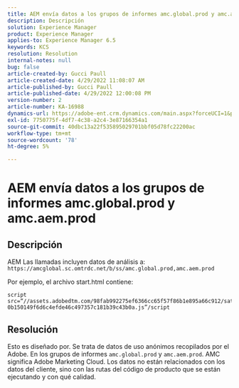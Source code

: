 ```yaml
---
title: AEM envía datos a los grupos de informes amc.global.prod y amc.aem.prod
description: Descripción
solution: Experience Manager
product: Experience Manager
applies-to: Experience Manager 6.5
keywords: KCS
resolution: Resolution
internal-notes: null
bug: false
article-created-by: Gucci Paull
article-created-date: 4/29/2022 11:08:07 AM
article-published-by: Gucci Paull
article-published-date: 4/29/2022 12:00:08 PM
version-number: 2
article-number: KA-16988
dynamics-url: https://adobe-ent.crm.dynamics.com/main.aspx?forceUCI=1&pagetype=entityrecord&etn=knowledgearticle&id=ca7ac9a4-acc7-ec11-a7b6-0022480a10ee
exl-id: 7750775f-4df7-4c38-a2c4-3e87166354a1
source-git-commit: 40dbc13a22f535895029701bbf05d78fc22200ac
workflow-type: tm+mt
source-wordcount: '78'
ht-degree: 5%

---
```


# AEM envía datos a los grupos de informes amc.global.prod y amc.aem.prod

## Descripción



AEM Las llamadas incluyen datos de análisis a: `https://amcglobal.sc.omtrdc.net/b/ss/amc.global.prod,amc.aem.prod`

Por ejemplo, el archivo start.html contiene:

```
script src=“//assets.adobedtm.com/98fab992275ef6366cc65f57f86b1e895a66c912/satelliteLib-0b150149f6d6c4efde46c497357c181b39c43b0a.js”/script
```




## Resolución



Esto es diseñado por. Se trata de datos de uso anónimos recopilados por el Adobe. En los grupos de informes `amc.global.prod` y `amc.aem.prod`. AMC significa Adobe Marketing Cloud. Los datos no están relacionados con los datos del cliente, sino con las rutas del código de producto que se están ejecutando y con qué calidad.
